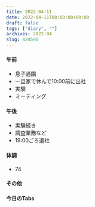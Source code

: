 ```yaml
---
title: 2022-04-11
date: 2022-04-11T00:00:00+09:00
draft: false
tags: ["diary", ""]
archives: 2022-04
slug: 424590
---
```

#### 午前
- 息子通園
- 一旦家で休んで10:00前に出社
- 実験
- ミーティング
#### 午後
- 実験続き
- 調査業務など
- 19:00ごろ退社
#### 体調
- 74
#### その他
#### 今日のTabs